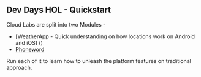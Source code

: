 ## Dev Days HOL - Quickstart

Cloud Labs are split into two Modules -
* [WeatherApp - Quick understanding on how locations work on Android and iOS] ()
* [Phoneword]()

Run each of it to learn how to unleash the platform features on traditional approach.
